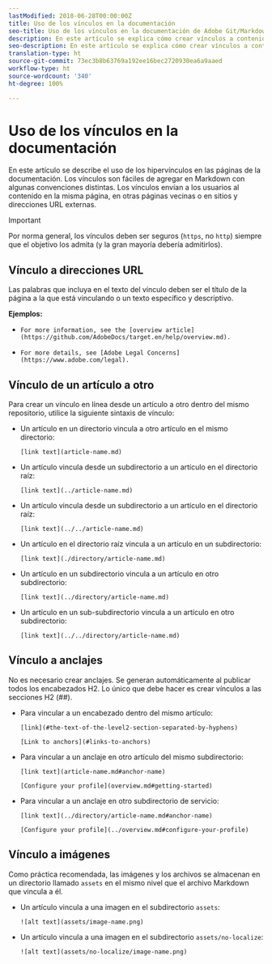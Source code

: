 ```yaml
---
lastModified: 2018-06-28T00:00:00Z
title: Uso de los vínculos en la documentación
seo-title: Uso de los vínculos en la documentación de Adobe Git/Markdown
description: En este artículo se explica cómo crear vínculos a contenido e imágenes.
seo-description: En este artículo se explica cómo crear vínculos a contenido e imágenes para la documentación de Adobe.
translation-type: ht
source-git-commit: 73ec3b8b63769a192ee16bec2720930ea6a9aaed
workflow-type: ht
source-wordcount: '340'
ht-degree: 100%

---
```



# Uso de los vínculos en la documentación

En este artículo se describe el uso de los hipervínculos en las páginas de la documentación. Los vínculos son fáciles de agregar en Markdown con algunas convenciones distintas. Los vínculos envían a los usuarios al contenido en la misma página, en otras páginas vecinas o en sitios y direcciones URL externas.

>[!IMPORTANT]
>Por norma general, los vínculos deben ser seguros (`https`, no `http`) siempre que el objetivo los admita (y la gran mayoría debería admitirlos).

## Vínculo a direcciones URL

Las palabras que incluya en el texto del vínculo deben ser el título de la página a la que está vinculando o un texto específico y descriptivo.

**Ejemplos:**

- `For more information, see the [overview article](https://github.com/AdobeDocs/target.en/help/overview.md).`

- `For more details, see [Adobe Legal Concerns](https://www.adobe.com/legal).`

## Vínculo de un artículo a otro

Para crear un vínculo en línea desde un artículo a otro dentro del mismo repositorio, utilice la siguiente sintaxis de vínculo:

- Un artículo en un directorio vincula a otro artículo en el mismo directorio:

   `[link text](article-name.md)`

- Un artículo vincula desde un subdirectorio a un artículo en el directorio raíz:

   `[link text](../article-name.md)`

- Un artículo vincula desde un subdirectorio a un artículo en el directorio raíz:

   `[link text](../../article-name.md)`

- Un artículo en el directorio raíz vincula a un artículo en un subdirectorio:

   `[link text](./directory/article-name.md)`

- Un artículo en un subdirectorio vincula a un artículo en otro subdirectorio:

   `[link text](../directory/article-name.md)`

- Un artículo en un sub-subdirectorio vincula a un artículo en otro subdirectorio:

   `[link text](../../directory/article-name.md)`

## Vínculo a anclajes

No es necesario crear anclajes. Se generan automáticamente al publicar todos los encabezados H2. Lo único que debe hacer es crear vínculos a las secciones H2 (##).

- Para vincular a un encabezado dentro del mismo artículo:

   `[link](#the-text-of-the-level2-section-separated-by-hyphens)`

   `[Link to anchors](#links-to-anchors)`

- Para vincular a un anclaje en otro artículo del mismo subdirectorio:

   `[link text](article-name.md#anchor-name)`

   `[Configure your profile](overview.md#getting-started)`

- Para vincular a un anclaje en otro subdirectorio de servicio:

   `[link text](../directory/article-name.md#anchor-name)`

   `[Configure your profile](../overview.md#configure-your-profile)`

## Vínculo a imágenes

Como práctica recomendada, las imágenes y los archivos se almacenan en un directorio llamado `assets` en el mismo nivel que el archivo Markdown que vincula a él.

- Un artículo vincula a una imagen en el subdirectorio `assets`:

   `![alt text](assets/image-name.png)`

- Un artículo vincula a una imagen en el subdirectorio `assets/no-localize`:

   `![alt text](assets/no-localize/image-name.png)`

<!--
## Bob's link test

<table id="table_C27955F6B52A45B28BEEAAF14FFC86D8"> 
 <thead> 
  <tr> 
   <th colname="col1" class="entry"> File Type </th> 
   <th colname="col2" class="entry"> Description </th> 
  </tr> 
 </thead>
 <tbody> 
  <tr> 
   <td colname="col1"> <p> <span class="filepath"> .csv </span> </p> </td> 
   <td colname="col2"> <p>A comma-separated values file (such as one created in Excel). This is the file that contains the customer attribute data. See [Link TEST](/help/setup/full-workflow.md) </p> <p> <b>Naming requirements:</b> Ensure that file name extensions do not contain white spaces. </p> </td> 
  </tr> 
  <tr> 
   <td colname="col1"> <p> <span class="filepath"> .fin </span> </p> </td> 
   <td colname="col2"> <p>(Required) The <span class="filepath"> .fin </span> file tells the system that you are finished uploading data. The name of the <span class="filepath"> .fin </span> file must match the name of the <span class="filepath"> .csv </span> file. </p> <p>Adobe recommends creating an empty text file with a <span class="filepath"> .fin </span> extension. An empty file saves space and upload time. </p> <p> <p>Note:  Renaming a <span class="filepath"> .fin </span> file is not allowed after it is uploaded. The <span class="filepath"> .fin </span> file must be uploaded separately and cannot be a renamed, previously uploaded file. </p> </p> <p>After you upload the <span class="filepath"> .fin </span> file in the customer attributes FTP, the system retrieves data quickly (within one minute). This differs from other Adobe FTP-based systems, which pick up data less frequently (around once per hour). </p> <p>The <span class="filepath"> .fin </span> file is not required when using the drag-and-drop upload method. </p> </td> 
  </tr> 
  <tr> 
   <td colname="col1"> <p> <span class="filepath"> .gz </span> or <span class="filepath"> .zip </span> </p> </td> 
   <td colname="col2"> <p> <span class="filepath"> .gz </span> (gzip) or <span class="filepath"> .zip </span> - for compressed files. A <span class="filepath"> .zip </span> file cannot contain more than one file in the archive. </p> <p> <b>Naming requirements:</b> The name of the <span class="filepath"> .zip </span> or <span class="filepath"> .gz </span> should match the name of the <span class="filepath"> .csv </span>. For example, if your <span class="filepath"> .csv </span> file is <span class="filepath"> crm_small.csv </span>, the <span class="filepath"> .zip </span> file should be <span class="filepath"> crm_small.csv.zip </span>. </p> <p>The .fin file must match the .csv. </p> </td> 
  </tr> 
 </tbody> 
</table>
-->
